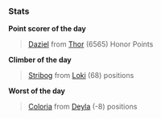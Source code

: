 

### Stats

**Point scorer of the day**
>[Daziel](/#/character/Thor/1197748) from [Thor](/#/ranking/Thor)  (6565) Honor Points


**Climber of the day**
>[Stribog](/#/character/Loki/755903) from [Loki](/#/ranking/Loki)  (68) positions


**Worst of the day**
>[Coloria](/#/character/Deyla/273992) from [Deyla](/#/ranking/Deyla)  (-8) positions


